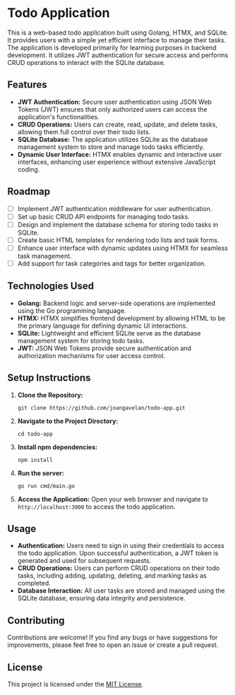 # Todo Application

This is a web-based todo application built using Golang, HTMX, and SQLite. It provides users with a simple yet efficient interface to manage their tasks. The application is developed primarily for learning purposes in backend development. It utilizes JWT authentication for secure access and performs CRUD operations to interact with the SQLite database.

## Features

- **JWT Authentication:** Secure user authentication using JSON Web Tokens (JWT) ensures that only authorized users can access the application's functionalities.
- **CRUD Operations:** Users can create, read, update, and delete tasks, allowing them full control over their todo lists.
- **SQLite Database:** The application utilizes SQLite as the database management system to store and manage todo tasks efficiently.
- **Dynamic User Interface:** HTMX enables dynamic and interactive user interfaces, enhancing user experience without extensive JavaScript coding.

## Roadmap

- [ ] Implement JWT authentication middleware for user authentication.
- [ ] Set up basic CRUD API endpoints for managing todo tasks.
- [ ] Design and implement the database schema for storing todo tasks in SQLite.
- [ ] Create basic HTML templates for rendering todo lists and task forms.
- [ ] Enhance user interface with dynamic updates using HTMX for seamless task management.
- [ ] Add support for task categories and tags for better organization.

## Technologies Used

- **Golang:** Backend logic and server-side operations are implemented using the Go programming language.
- **HTMX:** HTMX simplifies frontend development by allowing HTML to be the primary language for defining dynamic UI interactions.
- **SQLite:** Lightweight and efficient SQLite serve as the database management system for storing todo tasks.
- **JWT:** JSON Web Tokens provide secure authentication and authorization mechanisms for user access control.

## Setup Instructions

1. **Clone the Repository:**
   ```
   git clone https://github.com/joangavelan/todo-app.git
   ```

2. **Navigate to the Project Directory:**
   ```
   cd todo-app
   ```
3. **Install npm dependencies:**
   ```
   npm install
   ```

4. **Run the server:**
   ```
   go run cmd/main.go
   ```

5. **Access the Application:**
   Open your web browser and navigate to `http://localhost:3000` to access the todo application.

## Usage

- **Authentication:** Users need to sign in using their credentials to access the todo application. Upon successful authentication, a JWT token is generated and used for subsequent requests.
- **CRUD Operations:** Users can perform CRUD operations on their todo tasks, including adding, updating, deleting, and marking tasks as completed.
- **Database Interaction:** All user tasks are stored and managed using the SQLite database, ensuring data integrity and persistence.

## Contributing

Contributions are welcome! If you find any bugs or have suggestions for improvements, please feel free to open an issue or create a pull request.

## License

This project is licensed under the [MIT License](LICENSE).
